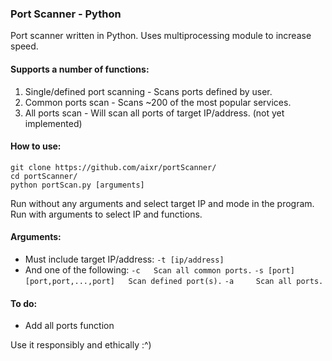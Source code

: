 ### Port Scanner - Python

Port scanner written in Python. Uses multiprocessing module to increase speed.

#### Supports a number of functions:
1. Single/defined port scanning - Scans ports defined by user. 
2. Common ports scan - Scans ~200 of the most popular services.
3. All ports scan - Will scan all ports of target IP/address. (not yet implemented)

#### How to use:
```
git clone https://github.com/aixr/portScanner/
cd portScanner/
python portScan.py [arguments]
```

Run without any arguments and select target IP and mode in the program.
Run with arguments to select IP and functions.
#### Arguments:
- Must include target IP/address: 
`-t [ip/address]`
- And one of the following:
`-c	  Scan all common ports.`
`-s [port] [port,port,...,port]   Scan defined port(s).`
`-a 	Scan all ports.`

#### To do:
- Add all ports function

Use it responsibly and ethically :^)
